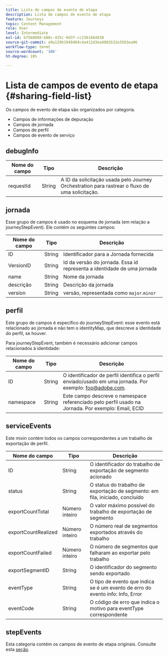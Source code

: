 ```yaml
---
title: Lista de campos de evento de etapa
description: Lista de campos de evento de etapa
feature: Journeys
topic: Content Management
role: User
level: Intermediate
exl-id: b7568080-b88c-415c-9d3f-cc1361664838
source-git-commit: a9a129b1949d64c4a412d3ea4002b32e3563ea96
workflow-type: tm+mt
source-wordcount: '306'
ht-degree: 18%

---
```


# Lista de campos de evento de etapa {#sharing-field-list}

Os campos de evento de etapa são organizados por categoria.

* Campos de informações de depuração
* Campos de jornada
* Campos de perfil
* Campos de evento de serviço

## debugInfo

| Nome do campo | Tipo | Descrição |
|---|---|------------|
| requestId | String | A ID da solicitação usada pelo Journey Orchestration para rastrear o fluxo de uma solicitação. |

## jornada

Esse grupo de campos é usado no esquema de jornada (em relação a journeyStepEvent). Ele contém os seguintes campos:

| Nome do campo | Tipo | Descrição |
|---|---|------------|
| ID | String | Identificador para a Jornada fornecida |
| VersionID | String | Id da versão do jornada. Essa id representa a identidade de uma jornada |
| name | String | Nome da jornada |
| descrição | String | Descrição da jornada |
| version | String | versão, representada como `major`.`minor` |

## perfil

Este grupo de campos é específico do journeyStepEvent: esse evento está relacionado ao jornada e não tem o identityMap, que descreve a identidade do perfil, se houver.

Para journeyStepEvent, também é necessário adicionar campos relacionados à identidade:

| Nome do campo | Tipo | Descrição |
|---|---|------------|
| ID | String | O identificador de perfil identifica o perfil enviado/usado em uma jornada. Por exemplo: foo@adobe.com. |
| namespace | String | Este campo descreve o namespace referenciado pelo perfil usado na Jornada. Por exemplo: Email, ECID |

## serviceEvents

Este mixin contém todos os campos correspondentes a um trabalho de exportação de perfil.

| Nome do campo | Tipo | Descrição |
|---|---|------------|
| ID | String | O identificador do trabalho de exportação de segmento acionado |
| status | String | O status do trabalho de exportação de segmento: em fila, iniciado, concluído |
| exportCountTotal | Número inteiro | O valor máximo possível do trabalho de exportação de segmento |
| exportCountRealized | Número inteiro | O número real de segmentos exportados através do trabalho |
| exportCountFailed | Número inteiro | O número de segmentos que falharam ao exportar pelo trabalho |
| exportSegmentID | String | O identificador do segmento sendo exportado |
| eventType | String | O tipo de evento que indica se é um evento de erro do evento info: Info, Error |
| eventCode | String | O código de erro que indica o motivo para eventType correspondente |

## stepEvents

Esta categoria contém os campos de evento de etapa originais. Consulte esta [seção](../building-journeys/sharing-legacy-fields.md).
